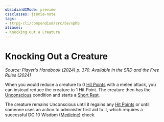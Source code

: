 ```yaml
---
obsidianUIMode: preview
cssclasses: json5e-note
tags:
- ttrpg-cli/compendium/src/5e/xphb
aliases:
- Knocking Out a Creature
---
```

# Knocking Out a Creature
*Source: Player's Handbook (2024) p. 370. Available in the <span title='Systems Reference Document (5.2)'>SRD</span> and the Free Rules (2024)* 

When you would reduce a creature to 0 [Hit Points](/3-Mechanics/CLI/variant-rules/hit-points-xphb.md) with a melee attack, you can instead reduce the creature to 1 Hit Point. The creature then has the [Unconscious](/3-Mechanics/CLI/conditions.md#Unconscious) condition and starts a [Short Rest](/3-Mechanics/CLI/variant-rules/short-rest-xphb.md).

The creature remains Unconscious until it regains any [Hit Points](/3-Mechanics/CLI/variant-rules/hit-points-xphb.md) or until someone uses an action to administer first aid to it, which requires a successful DC 10 Wisdom ([Medicine](/3-Mechanics/CLI/skills.md#Medicine)) check.